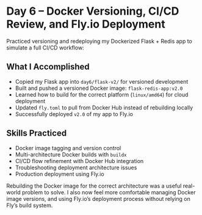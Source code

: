 # Day 6 – Docker Versioning, CI/CD Review, and Fly.io Deployment

Practiced versioning and redeploying my Dockerized Flask + Redis app to simulate a full CI/CD workflow:

## What I Accomplished

- Copied my Flask app into `day6/flask-v2/` for versioned development
- Built and pushed a versioned Docker image: `flask-redis-app:v2.0`
- Learned how to build for the correct platform (`linux/amd64`) for cloud deployment
- Updated `fly.toml` to pull from Docker Hub instead of rebuilding locally
- Successfully deployed `v2.0` of my app to Fly.io

## Skills Practiced

- Docker image tagging and version control
- Multi-architecture Docker builds with `buildx`
- CI/CD flow refinement with Docker Hub integration
- Troubleshooting deployment architecture issues
- Production deployment using Fly.io

Rebuilding the Docker image for the correct architecture was a useful real-world problem to solve. I also now feel more comfortable managing Docker image versions, and using Fly.io’s deployment process without relying on Fly’s build system.
